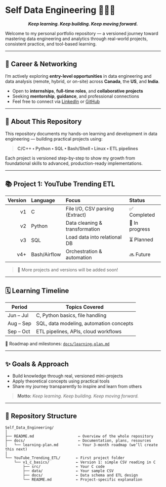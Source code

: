 # Self Data Engineering 🧑🏼‍💻

<p align="center"><strong><em>Keep learning. Keep building. Keep moving forward.</em></strong></p>


Welcome to my personal portfolio repository — a versioned journey toward mastering data engineering and analytics through real-world projects, consistent practice, and tool-based learning.

---

## 💼 Career & Networking

I’m actively exploring **entry-level opportunities** in data engineering and data analysis (remote, hybrid, or on-site) across **Canada**, the **US**, and **India**.

- Open to **internships**, **full-time roles**, and **collaborative projects**
- Seeking **mentorship**, **guidance**, and professional connections
- Feel free to connect via [LinkedIn](https://www.linkedin.com/in/shivajiburgula/) or [GitHub](https://github.com/Shivah99)

---

## 📁 About This Repository

This repository documents my hands-on learning and development in data engineering — building practical projects using:

> **C/C++ • Python • SQL • Bash/Shell • Linux • ETL pipelines**

Each project is versioned step-by-step to show my growth from foundational skills to advanced, production-ready implementations.

---

## 📚 Project 1: YouTube Trending ETL

| Version | Language | Focus                          | Status       |
|--------:|:---------|:-------------------------------|:-------------|
| v1      | C        | File I/O, CSV parsing (Extract) | ✅ Completed  |
| v2      | Python   | Data cleaning & transformation | 🔄 In progress |
| v3      | SQL      | Load data into relational DB   | ⏳ Planned    |
| v4+     | Bash/Airflow | Orchestration & automation | 🔜 Future      |

> 🚧 More projects and versions will be added soon!

---

## 🗓️ Learning Timeline

| Period      | Topics Covered                            |
|-------------|--------------------------------------------|
| Jun – Jul   | C, Python basics, file handling            |
| Aug – Sep   | SQL, data modeling, automation concepts    |
| Sep – Oct   | ETL pipelines, APIs, cloud workflows       |

📌 Roadmap and milestones: [`docs/learning-plan.md`](docs/learning-plan.md)

---

## ✨ Goals & Approach

- Build knowledge through real, versioned mini-projects
- Apply theoretical concepts using practical tools
- Share my journey transparently to inspire and learn from others

> **Motto:** _Keep learning. Keep building. Keep moving forward._

---

## 🧭 Repository Structure

    Self_Data_Engineering/
    │
    ├── README.md                    ← Overview of the whole repository
    ├── docs/                        ← Documentation, plans, resources
    │   └── learning-plan.md         ← Your 3-month roadmap (we’ll create this next)
    │
    └── YouTube_Trending_ETL/       ← First project folder
        └── v1_c_basics/            ← Version 1: simple CSV reading in C
            ├── src/                ← Your C code
            ├── data/               ← Your sample CSV
            ├── docs/               ← Data schema and ETL design
            └── README.md           ← Project-specific explanation
